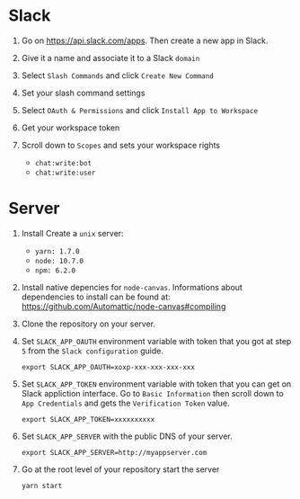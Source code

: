 # Slack

1. Go on https://api.slack.com/apps. Then create a new app in Slack.

2. Give it a name and associate it to a Slack `domain`

3. Select `Slash Commands` and click `Create New Command`

4. Set your slash command settings

5. Select `OAuth & Permissions` and click `Install App to Workspace`

6. Get your workspace token

7. Scroll down to `Scopes` and sets your workspace rights

   - `chat:write:bot`
   - `chat:write:user`

# Server

1. Install
   Create a `unix` server:

   - `yarn: 1.7.0`
   - `node: 10.7.0`
   - `npm: 6.2.0`

2. Install native depencies for `node-canvas`. Informations about dependencies
   to install can be found at:
   https://github.com/Automattic/node-canvas#compiling

3. Clone the repository on your server.

4. Set `SLACK_APP_OAUTH` environment variable with token that you got at
   step `5` from the `Slack configuration` guide.

   ```
   export SLACK_APP_OAUTH=xoxp-xxx-xxx-xxx-xxx
   ```

5. Set `SLACK_APP_TOKEN` environment variable with token that you can get
   on Slack appliction interface. Go to `Basic Information` then scroll
   down to `App Credentials` and gets the `Verification Token` value.

   ```
   export SLACK_APP_TOKEN=xxxxxxxxxx
   ```

6. Set `SLACK_APP_SERVER` with the public DNS of your server.

   ```
   export SLACK_APP_SERVER=http://myappserver.com
   ```

7. Go at the root level of your repository start the server

   ```
   yarn start
   ```
